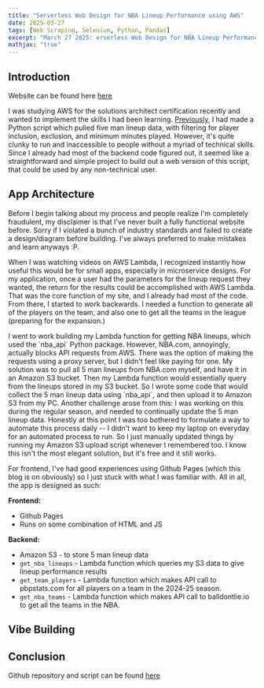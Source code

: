 ```yaml
---
title: "Serverless Web Design for NBA Lineup Performance using AWS"
date: 2025-03-27
tags: [Web Scraping, Selenium, Python, Pandas]
excerpt: "March 27 2025: erverless Web Design for NBA Lineup Performance using AWS"
mathjax: "true"
---
```


## Introduction 

<p>
Website can be found here <a href="https://nba-lineup-finder.github.io/">here</a>
</p>

<p>
I was studying AWS for the solutions architect certification recently and wanted to implement the skills I had been learning. 
<a href="https://jeremylu43.github.io/nba_lineup_scraper/">Previously</a>, I had made a Python script which pulled five man lineup data,
with filtering for player inclusion, exclusion, and minimum minutes played. However, it's quite clunky to run and inaccessible to people
without a myriad of technical skills. Since I already had most of the backend code figured out, it seemed like a straightforward and simple
project to build out a web version of this script, that could be used by any non-technical user.
</p>


## App Architecture

<p>
Before I begin talking about my process and people realize I'm completely fraudulent, my disclaimer is that I've never built a fully functional website before.
Sorry if I violated a bunch of industry standards and failed to create a design/diagram before building. I've always preferred to make mistakes and learn anyways :P.
</p>

<p>
When I was watching videos on AWS Lambda, I recognized instantly how useful this would be for small apps, especially in microservice designs. 
For my application, once a user had the parameters for the lineup request they wanted, the return for the results could be accomplished with AWS Lambda. That was
the core function of my site, and I already had most of the code. From there, I started to work backwards. 
I needed a function to generate all of the players on the team, and also one to get all the teams in the league (preparing for the expansion.)
</p>

<p>
I went to work building my Lambda function for getting NBA lineups, which used the `nba_api` Python package. 
However, NBA.com, annoyingly, actually blocks API requests from AWS. There was the option of making the requests using a proxy server, but I didn't feel like
paying for one. My solution was to pull all 5 man lineups from NBA.com myself, and have it in an Amazon S3 bucket. Then my Lambda function would
essentially query from the lineups stored in my S3 bucket. So I wrote some code that would collect the 5 man lineup data using `nba_api`, and then upload
it to Amazon S3 from my PC. Another challenge arose from this: I was working on this during the regular season, and needed
to continually update the 5 man lineup data. Honestly at this point I was too bothered to formulate a way to automate this process daily -- I didn't want to 
keep my laptop on everyday for an automated process to run. So I just manually updated things by running my Amazon S3 upload script whenever I remembered too.
I know this isn't the most elegant solution, but it's free and it still works.
</p>

<p>
For frontend, I've had good experiences using Github Pages (which this blog is on obviously) so I just stuck with what I was familiar with. All in all, the app
is designed as such:
</p>


**Frontend:**

- Github Pages
- Runs on some combination of HTML and JS



**Backend:**

- Amazon S3 - to store 5 man lineup data
- `get_nba_lineups` - Lambda function which queries my S3 data to give lineup performance results
- `get_team_players` - Lambda function which makes API call to pbpstats.com for all players on a team in the 2024-25 season.
- `get_nba_teams` - Lambda function which makes API call to balldontlie.io to get all the teams in the NBA.


## Vibe Building

## Conclusion

<p>
Github repository and script can be found <a href="https://github.com/jeremylu43/Insider_WebScraping">here</a>
</p>
